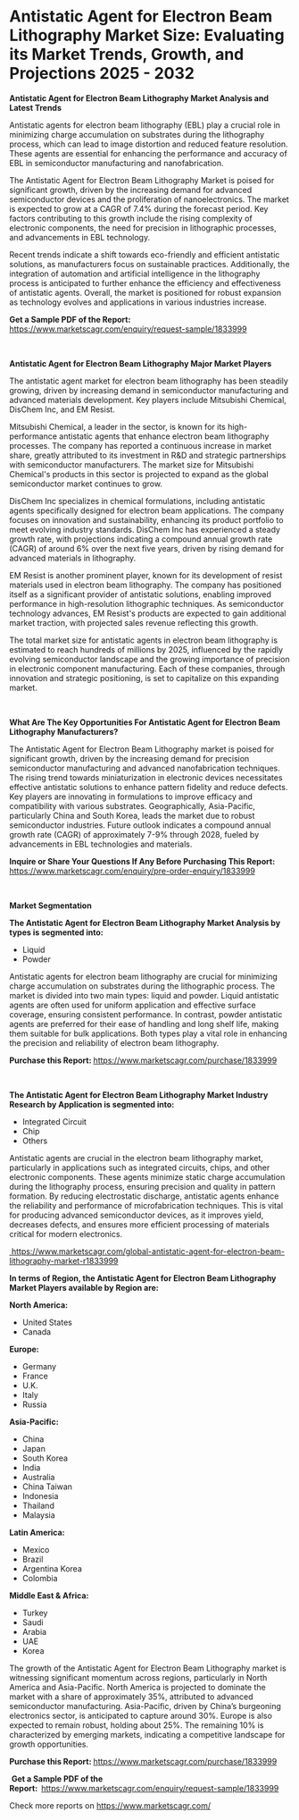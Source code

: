 <p><h1>Antistatic Agent for Electron Beam Lithography Market Size: Evaluating its Market Trends, Growth, and Projections 2025 - 2032</h1></p><p><strong>Antistatic Agent for Electron Beam Lithography Market Analysis and Latest Trends</strong></p>
<p><p>Antistatic agents for electron beam lithography (EBL) play a crucial role in minimizing charge accumulation on substrates during the lithography process, which can lead to image distortion and reduced feature resolution. These agents are essential for enhancing the performance and accuracy of EBL in semiconductor manufacturing and nanofabrication.</p><p>The Antistatic Agent for Electron Beam Lithography Market is poised for significant growth, driven by the increasing demand for advanced semiconductor devices and the proliferation of nanoelectronics. The market is expected to grow at a CAGR of 7.4% during the forecast period. Key factors contributing to this growth include the rising complexity of electronic components, the need for precision in lithographic processes, and advancements in EBL technology.</p><p>Recent trends indicate a shift towards eco-friendly and efficient antistatic solutions, as manufacturers focus on sustainable practices. Additionally, the integration of automation and artificial intelligence in the lithography process is anticipated to further enhance the efficiency and effectiveness of antistatic agents. Overall, the market is positioned for robust expansion as technology evolves and applications in various industries increase.</p></p>
<p><strong>Get a Sample PDF of the Report:&nbsp;</strong> <a href="https://www.marketscagr.com/enquiry/request-sample/1833999?utm_campaign=2800&utm_medium=2&utm_source=Github&utm_content=ia&utm_term=26032025&utm_id=antistatic-agent-for-electron-beam-lithography">https://www.marketscagr.com/enquiry/request-sample/1833999</a></p>
<p>&nbsp;</p>
<p><strong>Antistatic Agent for Electron Beam Lithography Major Market Players</strong></p>
<p><p>The antistatic agent market for electron beam lithography has been steadily growing, driven by increasing demand in semiconductor manufacturing and advanced materials development. Key players include Mitsubishi Chemical, DisChem Inc, and EM Resist.</p><p>Mitsubishi Chemical, a leader in the sector, is known for its high-performance antistatic agents that enhance electron beam lithography processes. The company has reported a continuous increase in market share, greatly attributed to its investment in R&D and strategic partnerships with semiconductor manufacturers. The market size for Mitsubishi Chemical's products in this sector is projected to expand as the global semiconductor market continues to grow.</p><p>DisChem Inc specializes in chemical formulations, including antistatic agents specifically designed for electron beam applications. The company focuses on innovation and sustainability, enhancing its product portfolio to meet evolving industry standards. DisChem Inc has experienced a steady growth rate, with projections indicating a compound annual growth rate (CAGR) of around 6% over the next five years, driven by rising demand for advanced materials in lithography.</p><p>EM Resist is another prominent player, known for its development of resist materials used in electron beam lithography. The company has positioned itself as a significant provider of antistatic solutions, enabling improved performance in high-resolution lithographic techniques. As semiconductor technology advances, EM Resist's products are expected to gain additional market traction, with projected sales revenue reflecting this growth.</p><p>The total market size for antistatic agents in electron beam lithography is estimated to reach hundreds of millions by 2025, influenced by the rapidly evolving semiconductor landscape and the growing importance of precision in electronic component manufacturing. Each of these companies, through innovation and strategic positioning, is set to capitalize on this expanding market.</p></p>
<p>&nbsp;</p>
<p><strong>What Are The Key Opportunities For Antistatic Agent for Electron Beam Lithography Manufacturers?</strong></p>
<p><p>The Antistatic Agent for Electron Beam Lithography market is poised for significant growth, driven by the increasing demand for precision semiconductor manufacturing and advanced nanofabrication techniques. The rising trend towards miniaturization in electronic devices necessitates effective antistatic solutions to enhance pattern fidelity and reduce defects. Key players are innovating in formulations to improve efficacy and compatibility with various substrates. Geographically, Asia-Pacific, particularly China and South Korea, leads the market due to robust semiconductor industries. Future outlook indicates a compound annual growth rate (CAGR) of approximately 7-9% through 2028, fueled by advancements in EBL technologies and materials.</p></p>
<p><strong>Inquire or Share Your Questions If Any Before Purchasing This Report:</strong> <a href="https://www.marketscagr.com/enquiry/pre-order-enquiry/1833999?utm_campaign=2800&utm_medium=2&utm_source=Github&utm_content=ia&utm_term=26032025&utm_id=antistatic-agent-for-electron-beam-lithography">https://www.marketscagr.com/enquiry/pre-order-enquiry/1833999</a></p>
<p>&nbsp;</p>
<p><strong>Market Segmentation</strong></p>
<p><strong>The Antistatic Agent for Electron Beam Lithography Market Analysis by types is segmented into:</strong></p>
<p><ul><li>Liquid</li><li>Powder</li></ul></p>
<p><p>Antistatic agents for electron beam lithography are crucial for minimizing charge accumulation on substrates during the lithographic process. The market is divided into two main types: liquid and powder. Liquid antistatic agents are often used for uniform application and effective surface coverage, ensuring consistent performance. In contrast, powder antistatic agents are preferred for their ease of handling and long shelf life, making them suitable for bulk applications. Both types play a vital role in enhancing the precision and reliability of electron beam lithography.</p></p>
<p><strong>Purchase this Report:&nbsp;</strong><a href="https://www.marketscagr.com/purchase/1833999?utm_campaign=2800&utm_medium=2&utm_source=Github&utm_content=ia&utm_term=26032025&utm_id=antistatic-agent-for-electron-beam-lithography">https://www.marketscagr.com/purchase/1833999</a></p>
<p>&nbsp;</p>
<p><strong>The Antistatic Agent for Electron Beam Lithography Market Industry Research by Application is segmented into:</strong></p>
<p><ul><li>Integrated Circuit</li><li>Chip</li><li>Others</li></ul></p>
<p><p>Antistatic agents are crucial in the electron beam lithography market, particularly in applications such as integrated circuits, chips, and other electronic components. These agents minimize static charge accumulation during the lithography process, ensuring precision and quality in pattern formation. By reducing electrostatic discharge, antistatic agents enhance the reliability and performance of microfabrication techniques. This is vital for producing advanced semiconductor devices, as it improves yield, decreases defects, and ensures more efficient processing of materials critical for modern electronics.</p></p>
<p><a href="https://www.marketscagr.com/global-antistatic-agent-for-electron-beam-lithography-market-r1833999?utm_campaign=2800&utm_medium=2&utm_source=Github&utm_content=ia&utm_term=26032025&utm_id=antistatic-agent-for-electron-beam-lithography">&nbsp;https://www.marketscagr.com/global-antistatic-agent-for-electron-beam-lithography-market-r1833999</a></p>
<p><strong>In terms of Region, the Antistatic Agent for Electron Beam Lithography Market Players available by Region are:</strong></p>
<p>
    <p> <strong> North America: </strong>
        <ul>
            <li>United States</li>
            <li>Canada</li>
        </ul>
        </p> 
    <p> <strong> Europe: </strong>
        <ul>
            <li>Germany</li>
            <li>France</li>
            <li>U.K.</li>
            <li>Italy</li>
            <li>Russia</li>
        </ul>
        </p> 
    <p> <strong> Asia-Pacific: </strong>
        <ul>
            <li>China</li>
            <li>Japan</li>
            <li>South Korea</li>
            <li>India</li>
            <li>Australia</li>
            <li>China Taiwan</li>
            <li>Indonesia</li>
            <li>Thailand</li>
            <li>Malaysia</li>
        </ul>
        </p> 
    <p> <strong> Latin America: </strong>
        <ul>
            <li>Mexico</li>
            <li>Brazil</li>
            <li>Argentina Korea</li>
            <li>Colombia</li>
        </ul>
        </p> 
    <p> <strong> Middle East & Africa: </strong>
        <ul>
            <li>Turkey</li>
            <li>Saudi</li>
            <li>Arabia</li>
            <li>UAE</li>
            <li>Korea</li>
        </ul>
    </p>
    </p>
<p><p>The growth of the Antistatic Agent for Electron Beam Lithography market is witnessing significant momentum across regions, particularly in North America and Asia-Pacific. North America is projected to dominate the market with a share of approximately 35%, attributed to advanced semiconductor manufacturing. Asia-Pacific, driven by China’s burgeoning electronics sector, is anticipated to capture around 30%. Europe is also expected to remain robust, holding about 25%. The remaining 10% is characterized by emerging markets, indicating a competitive landscape for growth opportunities.</p></p>
<p><strong>Purchase this Report: </strong><a href="https://www.marketscagr.com/purchase/1833999?utm_campaign=2800&utm_medium=2&utm_source=Github&utm_content=ia&utm_term=26032025&utm_id=antistatic-agent-for-electron-beam-lithography">https://www.marketscagr.com/purchase/1833999</a></p>
<p>&nbsp;<strong>Get a Sample PDF of the Report:&nbsp;&nbsp;</strong><a href="https://www.marketscagr.com/enquiry/request-sample/1833999?utm_campaign=2800&utm_medium=2&utm_source=Github&utm_content=ia&utm_term=26032025&utm_id=antistatic-agent-for-electron-beam-lithography">https://www.marketscagr.com/enquiry/request-sample/1833999</a></p>
<p><strong></strong></p>
<p>Check more reports on <a href="https://www.marketscagr.com/?utm_campaign=2800&utm_medium=2&utm_source=Github&utm_content=ia&utm_term=26032025&utm_id=antistatic-agent-for-electron-beam-lithography">https://www.marketscagr.com/</a></p>